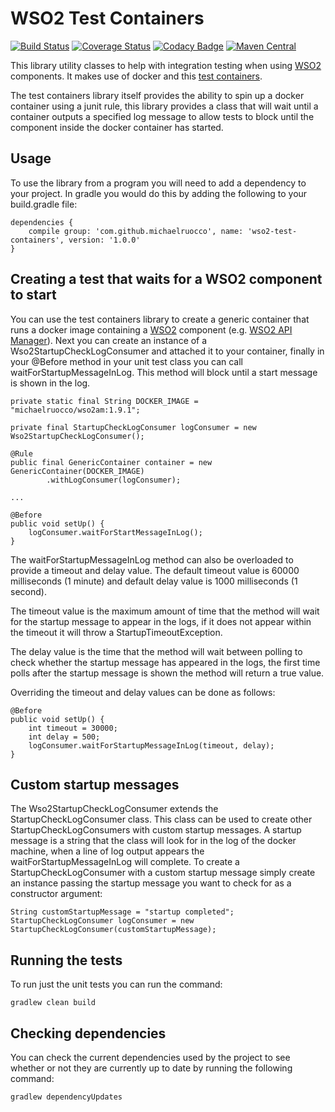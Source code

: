 # WSO2 Test Containers

[![Build Status](https://travis-ci.org/michaelruocco/wso2-test-containers.svg?branch=master)](https://travis-ci.org/michaelruocco/wso2-test-containers)
[![Coverage Status](https://coveralls.io/repos/github/michaelruocco/wso2-test-containers/badge.svg?branch=master)](https://coveralls.io/github/michaelruocco/wso2-test-containers?branch=master)
[![Codacy Badge](https://api.codacy.com/project/badge/Grade/ecd24e8d99a44f98915b769114e025aa)](https://www.codacy.com/app/michaelruocco/wso2-test-containers?utm_source=github.com&amp;utm_medium=referral&amp;utm_content=michaelruocco/wso2-test-containers&amp;utm_campaign=Badge_Grade)
[![Maven Central](https://maven-badges.herokuapp.com/maven-central/com.github.michaelruocco/wso2-test-containers/badge.svg)](https://maven-badges.herokuapp.com/maven-central/com.github.michaelruocco/wso2-test-containers)

This library utility classes to help with integration testing when using [WSO2](https://wso2.com/) components. It makes
use of docker and this [test containers](https://github.com/testcontainers/testcontainers-java).

The test containers library itself provides the ability to spin up a docker container using a junit rule, this
library provides a class that will wait until a container outputs a specified log message to allow tests to block
until the component inside the docker container has started.

## Usage

To use the library from a program you will need to add a dependency to your project. In
gradle you would do this by adding the following to your build.gradle file:

```
dependencies {
    compile group: 'com.github.michaelruocco', name: 'wso2-test-containers', version: '1.0.0'
}
```

## Creating a test that waits for a WSO2 component to start

You can use the test containers library to create a generic container that runs a docker image
containing a [WSO2](https://wso2.com/) component (e.g. [WSO2 API Manager](http://wso2.com/api-management/)).
Next you can create an instance of a Wso2StartupCheckLogConsumer and attached it to your container, finally
in your @Before method in your unit test class you can call waitForStartupMessageInLog. This method
will block until a start message is shown in the log.

```
private static final String DOCKER_IMAGE = "michaelruocco/wso2am:1.9.1";

private final StartupCheckLogConsumer logConsumer = new Wso2StartupCheckLogConsumer();

@Rule
public final GenericContainer container = new GenericContainer(DOCKER_IMAGE)
        .withLogConsumer(logConsumer);

...

@Before
public void setUp() {
    logConsumer.waitForStartMessageInLog();
}
```

The waitForStartupMessageInLog method can also be overloaded to provide a timeout
and delay value. The default timeout value is 60000 milliseconds (1 minute) and 
default delay value is 1000 milliseconds (1 second).

The timeout value is the maximum amount of time that the method will wait for
the startup message to appear in the logs, if it does not appear within the
timeout it will throw a StartupTimeoutException.

The delay value is the time that the method will wait between polling to check
whether the startup message has appeared in the logs, the first time polls after
the startup message is shown the method will return a true value.

Overriding the timeout and delay values can be done as follows:

```
@Before
public void setUp() {
    int timeout = 30000;
    int delay = 500;
    logConsumer.waitForStartupMessageInLog(timeout, delay);
}
```

## Custom startup messages

The Wso2StartupCheckLogConsumer extends the StartupCheckLogConsumer class. This
class can be used to create other StartupCheckLogConsumers with custom startup
messages. A startup message is a string that the class will look for in the log
of the docker machine, when a line of log output appears the waitForStartupMessageInLog
will complete. To create a StartupCheckLogConsumer with a custom startup message
simply create an instance passing the startup message you want to check for as a
constructor argument:

```
String customStartupMessage = "startup completed";
StartupCheckLogConsumer logConsumer = new StartupCheckLogConsumer(customStartupMessage);
```

## Running the tests

To run just the unit tests you can run the command:

```
gradlew clean build
```

## Checking dependencies

You can check the current dependencies used by the project to see whether
or not they are currently up to date by running the following command:

```
gradlew dependencyUpdates
```